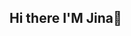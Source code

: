 ## Hi there I'M Jina👋

<!--
**JinaHani/JinaHani** is a ✨ _special_ ✨ repository because its `README.md` (this file) appears on your GitHub profile.

Here are some ideas to get you started:

- 🔭 I’m currently working on my first assignment
- 🌱 I’m currently learning coding
- 🤔 I’m looking for help and correction
- ⚡ Fun fact: Idon't have CS background, I'M a Medoical Student but I'm intrested in acquring this new skil.
